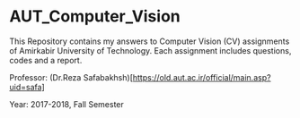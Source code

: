 # AUT_Computer_Vision
This Repository contains my answers to Computer Vision (CV) assignments of Amirkabir University of Technology. Each assignment includes questions, codes and a report.

Professor: (Dr.Reza Safabakhsh)[https://old.aut.ac.ir/official/main.asp?uid=safa]

Year: 2017-2018, Fall Semester
